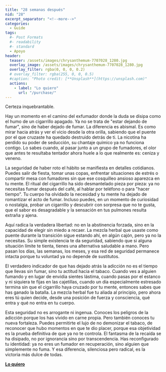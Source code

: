 ```yaml
---
title: "28 semanas después"
nid: "28"
excerpt_separator: "<!--more-->"
categories:
  - Guide
tags:
  #- Post Formats
  #- readability
  #- standard
  - Apoyo
header:
  teaser: /assets/images/chrysanthemum-7707028_1280.jpg
  overlay_image: /assets/images/chrysanthemum-7707028_1280.jpg
  overlay_filter: rgba(0, 0, 0, 0.2)
  # overlay_filter: rgba(255, 0, 0, 0.5)
  #caption: "Photo credit: [**Unsplash**](https://unsplash.com)"
  actions:
    - label: "Lo quiero"
      url: "/purchase/"
---
```


Certeza inquebrantable.

<!--more-->

Hay un momento en el camino del exfumador donde la duda se disipa como el humo de un cigarrillo apagado. Ya no se trata de "estar dejando de fumar", sino de haber dejado de fumar. La diferencia es abismal. Es como mirar hacia atrás y ver el vicio desde la otra orilla, sabiendo que el puente por el que cruzaste ha quedado destruido detrás de ti. La nicotina ha perdido su poder de seducción, su chantaje químico ya no funciona contigo. Lo sabes cuando, al pasar junto a un grupo de fumadores, el olor que antes te resultaba tentador ahora huele a lo que realmente es: ceniza y veneno.  

La seguridad de haber roto el hábito se manifiesta en detalles cotidianos. Puedes salir de fiesta, tomar unas copas, enfrentar situaciones de estrés o compartir mesa con fumadores sin que ese cosquilleo ansioso aparezca en tu mente. El ritual del cigarrillo ha sido desmantelado pieza por pieza: ya no necesitas fumar después del café, al hablar por teléfono o para "hacer tiempo". Tu cuerpo ha olvidado la necesidad y tu mente ha dejado de romantizar el acto de fumar. Incluso puedes, en un momento de curiosidad o nostalgia, probar un cigarrillo y descubrir con sorpresa que no te gusta, que el sabor es desagradable y la sensación en tus pulmones resulta extraña y ajena.  

Aquí radica la verdadera libertad: no en la abstinencia forzada, sino en la capacidad de elegir sin miedo a recaer. La mezcla herbal que usaste como puente durante la transición sigue estando ahí, en algún cajón, pero ya no la necesitas. Su simple existencia te da seguridad, sabiendo que si alguna situación límite te tienta, tienes una alternativa saludable a mano. Pero pasan los días, las semanas, los meses, y esa red de seguridad permanece intacta porque tu voluntad ya no depende de sustitutos.  

El verdadero indicador de que has dejado atrás la adicción no es el tiempo que llevas sin fumar, sino tu actitud hacia el tabaco. Cuando ves a alguien fumando y en lugar de envidia sientes lástima, cuando pasas por el estanco y ni siquiera te fijas en las cajetillas, cuando un día especialmente estresado termina sin que el cigarrillo haya cruzado por tu mente, entonces sabes que has ganado la batalla. La mezcla herbal fue tu aliada al principio, pero ahora eres tú quien decide, desde una posición de fuerza y consciencia, qué entra y qué no entra en tu cuerpo.  

Esta seguridad no es arrogante ni ingenua. Conoces los peligros de la adicción porque los has vivido en carne propia. Pero también conoces tu nueva fortaleza. Puedes permitirte el lujo de no demonizar el tabaco, de reconocer que hubo momentos en que te dio placer, porque esa objetividad es la prueba definitiva de que ya no te controla. El fantasma de la recaída se ha disipado, no por ignorancia sino por transcendencia. Has reconfigurado tu identidad: ya no eres un fumador en recuperación, sino alguien que simplemente no fuma. Y esa diferencia, silenciosa pero radical, es la victoria más dulce de todas.

[**Lo quiero**](/purchase/)


